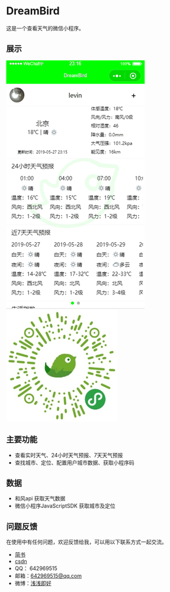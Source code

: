 # DreamBird
这是一个查看天气的微信小程序。

## 展示

![demo](demo.gif)
![codeImg](codeImg.jpg)

## 主要功能

* 查看实时天气、24小时天气预报、7天天气预报
* 查找城市、定位、配置用户城市数据、获取小程序码

## 数据

* 和风api 获取天气数据
* 微信小程序JavaScriptSDK 获取城市及定位

## 问题反馈
在使用中有任何问题，欢迎反馈给我，可以用以下联系方式一起交流。

* [简书](https://www.jianshu.com/p/dc1667c9a123)
* [csdn](https://blog.csdn.net/levindandelion/article/details/90637311)
* QQ： 642969515
* 邮箱：642969515@qq.com
* 微博：[浅浅即好](https://weibo.com/u/5245334438)

